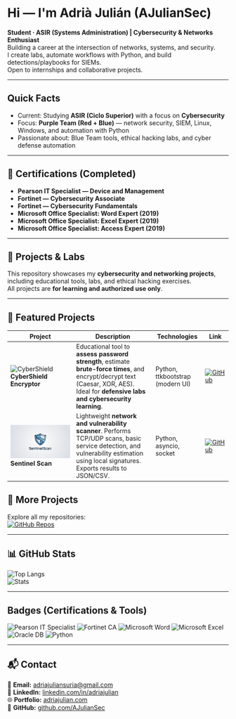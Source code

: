 #  Hi — I'm Adrià Julián (AJulianSec)

**Student · ASIR (Systems Administration) | Cybersecurity & Networks Enthusiast**  
Building a career at the intersection of networks, systems, and security.  
I create labs, automate workflows with Python, and build detections/playbooks for SIEMs.  
Open to internships and collaborative projects.

---

##  Quick Facts
- Current: Studying **ASIR (Ciclo Superior)** with a focus on **Cybersecurity**  
- Focus: **Purple Team (Red + Blue)** — network security, SIEM, Linux, Windows, and automation with Python  
- Passionate about: Blue Team tools, ethical hacking labs, and cyber defense automation  

---

## 🏅 Certifications (Completed)
- **Pearson IT Specialist — Device and Management**  
- **Fortinet — Cybersecurity Associate**  
- **Fortinet — Cybersecurity Fundamentals**  
- **Microsoft Office Specialist: Word Expert (2019)**  
- **Microsoft Office Specialist: Excel Expert (2019)**  
- **Microsoft Office Specialist: Access Expert (2019)**

---

## 🧪 Projects & Labs

This repository showcases my **cybersecurity and networking projects**, including educational tools, labs, and ethical hacking exercises.  
All projects are **for learning and authorized use only**.

---

## 🔹 Featured Projects

| Project | Description | Technologies | Link |
|---------|-------------|-------------|------|
| ![CyberShield](https://raw.githubusercontent.com/AJulianSec/CyberShield-BlueTeam-Tool/main/cybershieldencryptor_BANNER.jpg)<br>**CyberShield Encryptor** | Educational tool to **assess password strength**, estimate **brute-force times**, and encrypt/decrypt text (Caesar, XOR, AES). Ideal for **defensive labs and cybersecurity learning**. | Python, ttkbootstrap (modern UI) | [![GitHub](https://img.shields.io/badge/View%20on-GitHub-181717?style=for-the-badge&logo=github)](https://github.com/AJulianSec/CyberShield-BlueTeam-Tool) |
| ![Sentinel Scan](https://raw.githubusercontent.com/AJulianSec/SentinelScan/main/logo_sentinel_scan.jpg)<br>**Sentinel Scan** | Lightweight **network and vulnerability scanner**. Performs TCP/UDP scans, basic service detection, and vulnerability estimation using local signatures. Exports results to JSON/CSV. | Python, asyncio, socket | [![GitHub](https://img.shields.io/badge/View%20on-GitHub-181717?style=for-the-badge&logo=github)](https://github.com/AJulianSec/SentinelScan) |


## 🔗 More Projects

Explore all my repositories:  
[![GitHub Repos](https://img.shields.io/badge/View%20All%20Repositories-181717?style=for-the-badge&logo=github&logoColor=white)](https://github.com/AJulianSec?tab=repositories)

---

## 📊 GitHub Stats

![Top Langs](https://github-readme-stats.vercel.app/api/top-langs/?username=AJulianSec&layout=compact&theme=dark)  
![Stats](https://github-readme-stats.vercel.app/api?username=AJulianSec&show_icons=true&count_private=true&theme=dark)

---

##  Badges (Certifications & Tools)

![Pearson IT Specialist](https://img.shields.io/badge/Pearson-IT%20Specialist-blue?style=flat&logo=pearson)
![Fortinet CA](https://img.shields.io/badge/Fortinet-Cybersec%20Associate-red?style=flat&logo=fortinet)
![Microsoft Word](https://img.shields.io/badge/Microsoft-Word%20Expert-blue?style=flat&logo=microsoft-word)
![Microsoft Excel](https://img.shields.io/badge/Microsoft-Excel%20Expert-green?style=flat&logo=microsoft-excel)
![Oracle DB](https://img.shields.io/badge/Oracle-Database%20Associate-red?style=flat&logo=oracle)
![Python](https://img.shields.io/badge/Python-Scripting%20(Learn)-blue?style=flat&logo=python)

---

## 📬 Contact

📧 **Email:** [adriajuliansuria@gmail.com](mailto:adriajuliansuria@gmail.com)  
💼 **LinkedIn:** [linkedin.com/in/adriajulian](https://www.linkedin.com/in/adriajulian/)  
🌐 **Portfolio:** [adriajulian.com](https://www.adriajulian.com/)  
🐙 **GitHub:** [github.com/AJulianSec](https://github.com/AJulianSec)





